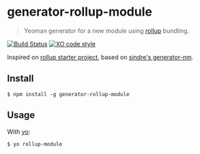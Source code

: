 # generator-rollup-module

> Yeoman generator for a new module using [rollup](http://rollupjs.org) bundling.
 
[![Build Status](https://travis-ci.org/jpsc/generator-rollup-module.svg?branch=master)](https://travis-ci.org/sindresorhus/xo) [![XO code style](https://img.shields.io/badge/code_style-XO-5ed9c7.svg)](https://github.com/sindresorhus/xo)

Inspired on [rollup starter project](https://github.com/rollup/rollup-starter-project), based on [sindre's generator-nm](https://github.com/sindresorhus/generator-nm).


## Install

```
$ npm install -g generator-rollup-module
```


## Usage

With [yo](https://github.com/yeoman/yo):

```
$ yo rollup-module
```
